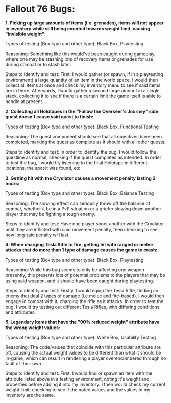 # Fallout 76 Bugs:

**1. Picking up large amounts of items (i.e. grenades), items will not appear in inventory while still being counted towards weight limit, causing "invisible weight":**

Types of testing (Box type and other type): Black Box, Playtesting

Reasoning: Something like this would've been caught during gameplay, where one may be stashing lots of recovery items or grenades for use during combat or to stash later. 

Steps to identify and test: First, I would gather (or spawn, if in a playtesting environment) a large quantity of an item in the world space. I would then collect all items at once and check my inventory menu to see if said items are in there. Afterwards, I would gather a second large amount in a single stack, collecting it to see if there is a certain limit the game itself is able to handle at present.

**2. Collecting all Holotapes in the "Follow the Overseer's Journey" side quest doesn't cause said quest to finish:**

Types of testing (Box type and other type): Black Box, Functional Testing

Reasoning: The quest component should see that all objectives have been completed, marking the quest as complete as it should with all other quests.

Steps to identify and test: In order to identify the bug, I would follow the questline as normal, checking if the quest completes as intended. In order to test the bug, I would try listening to the final Holotape in different locations, the spot it was found, etc.

**3. Getting hit with the Cryolator causes a movement penalty lasting 2 hours:**

Types of testing (Box type and other type): Black Box, Balance Testing

Reasoning: The slowing effect can seriously throw off the balance of combat, whether it be in a PvP situation or a griefer slowing down another player that may be fighting a tough enemy. 

Steps to identify and test: Have one player shoot another with the Cryolator until they are inflicted with said movement penalty, then checking to see how long said penalty will last.

**4. When charging Tesla Rifle to fire, getting hit with ranged or melee attacks that do more than 1 type of damage causes the game to crash:**

Types of testing (Box type and other type): Black Box, Playtesting 

Reasoning: While this bug seems to only be affecting one weapon presently, this presents lots of potential problems to the players that may be using said weapon, and it should have been caught during playtesting.       

Steps to identify and test: Firstly, I would equip the Tesla Rifle, finding an enemy that deal 2 types of damage (i.e melee and fire-based). I would then engage in combat with it, charging the rifle as it attacks. In order to test the bug, I would try testing out different Tesla Rifles, with differing conditions and attributes.

**5. Legendary Items that have the "90% reduced weight" attribute have the wrong weight values:**

Types of testing (Box type and other type): White Box, Usability Testing 

Reasoning: The code/values that coincide with this particular attribute are off, causing the actual weight values to be different than what it should be in-game, which can result in rendering a player overencumbered through no fault of their own. 

Steps to identify and test: First, I would find or spawn an item with the attribute listed above in a testing environment, noting it's weight and properties before adding it into my inventory. I then would check my current weight limit, checking to see if the noted values and the values in my inventory are the same.
